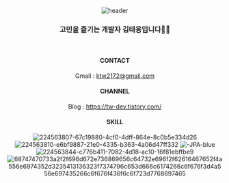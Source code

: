 <div align="center">
  
![header](https://capsule-render.vercel.app/api?type=waving&color=75BDE0&height=300&section=header&text=Taewoong%20Github&fontSize=90)


### 고민을 즐기는 개발자 김태웅입니다👨‍💻
<br>

<!--
**ultramancode/ultramancode** is a ✨ _special_ ✨ repository because its `README.md` (this file) appears on your GitHub profile.

Here are some ideas to get you started:

- 🔭 I’m currently working on ...
- 🌱 I’m currently learning ...
- 👯 I’m looking to collaborate on ...
- 🤔 I’m looking for help with ...
- 💬 Ask me about ...
- 📫 How to reach me: ...
- 😄 Pronouns: ...
- ⚡ Fun fact: ...
-->

#### CONTACT

Gmail : ktw2172@gmail.com

#### CHANNEL

Blog : https://tw-dev.tistory.com/

#### SKILL
![224563807-67c19880-4cf0-4dff-864e-8c0b5e334d26](https://user-images.githubusercontent.com/116135174/229726727-e8f08799-ec76-4736-ae9e-54209400a18b.svg)
![224563810-e6bf9887-21e0-4335-b363-4a06d47ff332](https://user-images.githubusercontent.com/116135174/229726723-81527a03-aa9a-4ccc-abf6-34a31f401d48.svg)
![-JPA-blue](https://user-images.githubusercontent.com/116135174/229729251-36d01097-6116-4f53-a99f-0e4216022eda.svg)
![224563844-c776b411-7082-4d18-ac10-16f81ebffbe9](https://user-images.githubusercontent.com/116135174/229726672-d3786b3f-2dbd-430c-96a8-b36cb30b5733.svg)
![68747470733a2f2f696d672e736869656c64732e696f2f62616467652f4a556e6974352d3235413136323f7374796c653d666c6174266c6f676f3d4a556e697435266c6f676f436f6c6f723d7768697465](https://user-images.githubusercontent.com/116135174/229726703-cd1d0142-7aa3-4068-bd69-d604944dc6e4.svg)



</div>


